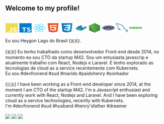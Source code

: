 ## Welcome to my profile!

<!--div style="display: inline_block">
  <a href="https://github.com/heygon">
  <img height="180em" src="https://github-readme-stats.vercel.app/api?username=heygon&show_icons=true&theme=dracula&include_all_commits=true&count_private=true"/>
  <img height="180em" src="https://github-readme-stats.vercel.app/api/top-langs/?username=heygon&layout=compact&langs_count=10&theme=dracula"/>
  </a>
</div-->
<div style="display: inline_block">
  <br>
  <img align="center" height="30" width="40" src="https://raw.githubusercontent.com/devicons/devicon/master/icons/javascript/javascript-plain.svg">
  <img align="center" height="30" width="40" src="https://raw.githubusercontent.com/devicons/devicon/master/icons/typescript/typescript-plain.svg">
  <img align="center" height="30" width="40" src="https://raw.githubusercontent.com/devicons/devicon/master/icons/react/react-original.svg">
  <img align="center" height="30" width="40" src="https://raw.githubusercontent.com/devicons/devicon/master/icons/html5/html5-original.svg">
  <img align="center" height="30" width="40" src="https://raw.githubusercontent.com/devicons/devicon/master/icons/css3/css3-original.svg">
  <img align="center" height="30" width="40" src="https://raw.githubusercontent.com/devicons/devicon/master/icons/docker/docker-original.svg">
  <img align="center" height="30" width="40" src="https://raw.githubusercontent.com/devicons/devicon/master/icons/nodejs/nodejs-original.svg">
  <img align="center" height="30" width="40" src="https://raw.githubusercontent.com/devicons/devicon/master/icons/php/php-original.svg">
  <img align="center" height="30" width="40" src="https://raw.githubusercontent.com/devicons/devicon/master/icons/mysql/mysql-original.svg">
  <img align="center" height="30" width="40" src="https://raw.githubusercontent.com/devicons/devicon/master/icons/nginx/nginx-original.svg">
  


  
</div>

<br/>
Eu sou Heygon Lago do Brasil (🇧🇷). 
<br/>
<br/>
(🇧🇷) Eu tenho trabalhado como desenvolvedor Front-end desde 2014, no momento eu sou CTO da startup M42. Sou um entusiasta javascrip e atualmente trabalho com React, Nodejs e Laravel. E tenho explorado as tecnologias de cloud as a service recentemente com Kubernets. <br/>
Eu sou #devfronend #sud #marido #paidohenry #sonhador

<br/>
<br/>
(🇨🇦) I have been working as a Front-end developer since 2014, at the moment I am CTO of the startup M42. I'm a Javascript enthusiast and currently work with React, Nodejs and Laravel. And I have been exploring cloud as a service technologies, recently with Kubernets.<br/>
I'm #devfronend #sud #husband #henry'sfather #dreamer

<br/>
<br/>
<div> 
  <a href = "mailto:heygonn@gmail.com"><img src="https://img.shields.io/badge/-Gmail-%23333?style=for-the-badge&logo=gmail&logoColor=white" target="_blank"></a>
  <a href="https://www.linkedin.com/in/heygon-andrade-51b3b623/" target="_blank"><img src="https://img.shields.io/badge/-LinkedIn-%230077B5?style=for-the-badge&logo=linkedin&logoColor=white" target="_blank"></a>
  <a href="https://www.instagram.com/oheygon/" target="_blank"><img src="https://img.shields.io/badge/-Instagram-red?style=for-the-badge&logo=instagram&logoColor=white" target="_blank"></a>
 
</div>

